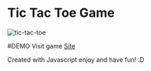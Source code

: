 # Tic Tac Toe Game
![tic-tac-toe](https://user-images.githubusercontent.com/31968847/195633700-c19c97af-a250-4abf-9dd4-fec27d8f3b45.png)

#DEMO
Visit game [Site](https://eyad-tic-tac-game.surge.sh)

Created with Javascript
enjoy and have fun! :D


